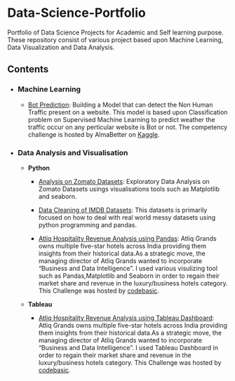 # Data-Science-Portfolio
Portfolio of Data Science Projects for Academic and Self learning purpose. These repository consist of various project based upon Machine Learning, 
Data Visualization and Data Analysis.

## Contents

- ### Machine Learning

	- [Bot Prediction](https://github.com/shubham1894/Data-Science-Portfolio/blob/main/bot-prediction/BotTraining.ipynb): Building a Model that can detect 
the Non Human Traffic present on a website. This model is based upon Classification problem on Supervised Machine Learning to predict weather the traffic 
occur on any perticular website is Bot or not. The competency challenge is hosted by AlmaBetter on [Kaggle](https://www.kaggle.com/competitions/bot-prediction).

- ### Data Analysis and Visualisation

	- __Python__
		- [Analysis on Zomato Datasets](https://github.com/shubham1894/Data-Science-Portfolio/blob/main/Zomato%20EDA.ipynb): Exploratory Data Analysis
on Zomato Datasets usings visualisations tools such as Matplotlib and seaborn. 

		- [Data Cleaning of IMDB Datasets](https://github.com/shubham1894/Data-Science-Portfolio/blob/main/EDA%20Imdb%20Dataset/EDA_on_IMDB_Dataset.ipynb):
This datasets is primarily focused on how to deal with real world messy datasets using python programming and pandas.

		- [Atliq Hospitality Revenue Analysis using Pandas](https://github.com/shubham1894/Data-Science-Portfolio/blob/main/Atliq%20Hospitality%20Revenue/HotelBooking2.ipynb):
Atliq Grands owns multiple five-star hotels across India providing them insights from their historical data.As a strategic move, 
the managing director of Atliq Grands wanted to incorporate “Business and Data Intelligence”. I used various visulizing tool such as Pandas,Matplotlib and Seaborn in order to regain 
their market share and revenue in the luxury/business hotels category. This Challenge was hosted by [codebasic](https://codebasics.io/event/codebasics-resume-project-challenge).

	- __Tableau__
		- [Atliq Hospitality Revenue Analysis using Tableau Dashboard](https://github.com/shubham1894/Data-Science-Portfolio/tree/main/Tableau%20Dashboard/Atliq%20Hospitality%20Revenue):
Atliq Grands owns multiple five-star hotels across India providing them insights from their historical data.As a strategic move, 
the managing director of Atliq Grands wanted to incorporate “Business and Data Intelligence”. I used Tableau Dashboard in order to regain their market share and revenue in the luxury/business hotels category. 
This Challenge was hosted by [codebasic](https://codebasics.io/event/codebasics-resume-project-challenge).
